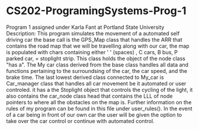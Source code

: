 # CS202-ProgramingSystems-Prog-1
Program 1 assigned under Karla Fant at Portland State University
Description: 
This program simulates the movement of a automated self driving car the base call is the GPS_Map class that handles the ARR that contains the road map that we will be travelling along with our car, the map is populated with chars containing either ' ' (spaces) , C cars, B bus, P parked car, = stoplight strip. This class holds the object of the node class "has a". The My car class derived from the base class handles all data and functions pertaining to the surroundsing of the car, the car speed, and the brake time. The last lowest derived class connected to My_car is Car_manager class that handles all car movement be it automated or user controled. it has a the Stoplight object that controls the cycling of the light, it also contains the car_node class head that contains the LLL of node pointers to where all the obstacles on the map is. Further information on the rules of my program can be found in this file under user_rules(). In the event of a car being in front of our own car the user will be given the option to take over the car control or continue with automated control. 
